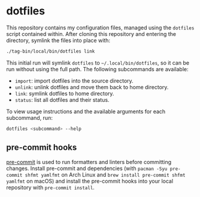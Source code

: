 # dotfiles

This repository contains my configuration files, managed using the `dotfiles`
script contained within. After cloning this repository and entering the
directory, symlink the files into place with:

```bash
./tag-bin/local/bin/dotfiles link
```

This initial run will symlink `dotfiles` to `~/.local/bin/dotfiles`, so it can
be run without using the full path. The following subcommands are available:

- `import`: import dotfiles into the source directory.
- `unlink`: unlink dotfiles and move them back to home directory.
- `link`: symlink dotfiles to home directory.
- `status`: list all dotfiles and their status.

To view usage instructions and the available arguments for each subcommand, run:

```bash
dotfiles <subcommand> --help
```

## pre-commit hooks

[pre-commit] is used to run formatters and linters before committing changes.
Install pre-commit and dependencies (with `pacman -Syu pre-commit shfmt yamlfmt`
on Arch Linux and `brew install pre-commit shfmt yamlfmt` on macOS) and install
the pre-commit hooks into your local repository with `pre-commit install`.

[pre-commit]: https://pre-commit.com/
